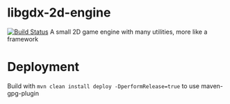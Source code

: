 # libgdx-2d-engine

[![Build Status](https://travis-ci.org/JuKu/libgdx-2d-engine.svg?branch=master)](https://travis-ci.org/JuKu/libgdx-2d-engine) 
A small 2D game engine with many utilities, more like a framework

# Deployment
Build with `mvn clean install deploy -DperformRelease=true` to use maven-gpg-plugin